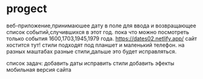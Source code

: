 # progect 
веб-приложение,принимаюшее дату в поле  для ввода и возвращающее список событий,случившихся в этот год.
пока что можно посмотреть только события 1600,1703,1945,1979 года.
https://dates02.netlify.app/ сайт хостится тут!
стили подходят под планшет и маленький телефон.
на разных маштабах разные стили,дальше это будет исправляться.


список задач:
добавить даты
исправить стили
добавить эфекты
мобильная версия сайта
